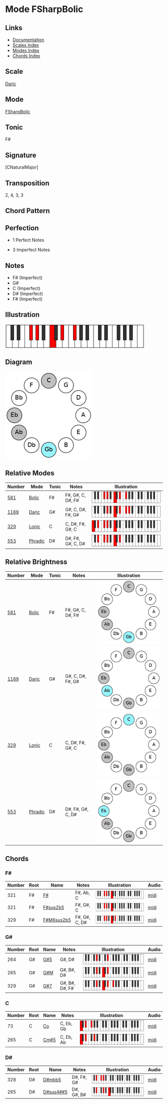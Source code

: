 # Mode FSharpBolic

## Links

- [Documentation](README.md)
- [Scales Index](Scales.md)
- [Modes Index](Modes.md)
- [Chords Index](Chords.md)

## Scale

[Daric](ScaleDaric.md)

## Mode

[FSharpBolic](ModeFSharpBolic.md)

## Tonic

F#

## Signature

[CNaturalMajor]

## Transposition

2, 4, 3, 3

## Chord Pattern



## Perfection

 - 1 Perfect Notes

 - 3 Imperfect Notes

## Notes

- F# (Imperfect)
- G#
- C (Imperfect)
- D# (Imperfect)
- F# (Imperfect)

## Illustration

![FSharpBolic](ModeFSharpBolic.png)

## Diagram

![FSharpBolic](CircleModeFSharpBolic.png)

## Relative Modes

| Number | Mode | Tonic | Notes | Illustration |
|--------|------|-------|-------|--------------|
| [581](https://ianring.com/musictheory/scales/581) | [Bolic](ModeBolic.md) | F# | F#, G#, C, D#, F# | ![FSharpBolic](ModeFSharpBolic.png) |
| [1169](https://ianring.com/musictheory/scales/1169) | [Daric](ModeDaric.md) | G# | G#, C, D#, F#, G# | ![GSharpDaric](ModeGSharpDaric.png) |
| [329](https://ianring.com/musictheory/scales/329) | [Lonic](ModeLonic.md) | C | C, D#, F#, G#, C | ![CNaturalLonic](ModeCNaturalLonic.png) |
| [553](https://ianring.com/musictheory/scales/553) | [Phradic](ModePhradic.md) | D# | D#, F#, G#, C, D# | ![DSharpPhradic](ModeDSharpPhradic.png) |
## Relative Brightness

| Number | Mode | Tonic | Notes | Illustration |
|--------|------|-------|-------|--------------|
| [581](https://ianring.com/musictheory/scales/581) | [Bolic](ModeBolic.md) | F# | F#, G#, C, D#, F# | ![FSharpBolic](CircleModeFSharpBolic.png) |
| [1169](https://ianring.com/musictheory/scales/1169) | [Daric](ModeDaric.md) | G# | G#, C, D#, F#, G# | ![GSharpDaric](CircleModeGSharpDaric.png) |
| [329](https://ianring.com/musictheory/scales/329) | [Lonic](ModeLonic.md) | C | C, D#, F#, G#, C | ![CNaturalLonic](CircleModeCNaturalLonic.png) |
| [553](https://ianring.com/musictheory/scales/553) | [Phradic](ModePhradic.md) | D# | D#, F#, G#, C, D# | ![DSharpPhradic](CircleModeDSharpPhradic.png) |

## Chords

### F#

| Number | Root | Name | Notes | Illustration | Audio |
|--------|------|------|-------|--------------|-------|
| 321 | F# | [F#](ChordFSharpDiminishedFlatThird.md) | F#, Ab, C | ![F#](ChordFSharpDiminishedFlatThirdRootPosition.png) | [midi](ChordFSharpDiminishedFlatThirdRootPosition.mid) |
| 321 | F# | [F#sus2b5](ChordFSharpSuspendedSecondFlatFifth.md) | F#, G#, C | ![F#sus2b5](ChordFSharpSuspendedSecondFlatFifthRootPosition.png) | [midi](ChordFSharpSuspendedSecondFlatFifthRootPosition.mid) |
| 329 | F# | [F#M6sus2b5](ChordFSharpMajorSixthSuspendedSecondFlatFifth.md) | F#, G#, C, D# | ![F#M6sus2b5](ChordFSharpMajorSixthSuspendedSecondFlatFifthRootPosition.png) | [midi](ChordFSharpMajorSixthSuspendedSecondFlatFifthRootPosition.mid) |

### G#

| Number | Root | Name | Notes | Illustration | Audio |
|--------|------|------|-------|--------------|-------|
| 264 | G# | [G#5](ChordGSharpPowerChord.md) | G#, D# | ![G#5](ChordGSharpPowerChordRootPosition.png) | [midi](ChordGSharpPowerChordRootPosition.mid) |
| 265 | G# | [G#M](ChordGSharpMajor.md) | G#, B#, D# | ![G#M](ChordGSharpMajorRootPosition.png) | [midi](ChordGSharpMajorRootPosition.mid) |
| 329 | G# | [G#7](ChordGSharpDominantSeventh.md) | G#, B#, D#, F# | ![G#7](ChordGSharpDominantSeventhRootPosition.png) | [midi](ChordGSharpDominantSeventhRootPosition.mid) |

### C

| Number | Root | Name | Notes | Illustration | Audio |
|--------|------|------|-------|--------------|-------|
| 73 | C | [Co](ChordCNaturalDiminished.md) | C, Eb, Gb | ![Co](ChordCNaturalDiminishedRootPosition.png) | [midi](ChordCNaturalDiminishedRootPosition.mid) |
| 265 | C | [Cm#5](ChordCNaturalMinorSharpFifth.md) | C, Eb, Ab | ![Cm#5](ChordCNaturalMinorSharpFifthRootPosition.png) | [midi](ChordCNaturalMinorSharpFifthRootPosition.mid) |

### D#

| Number | Root | Name | Notes | Illustration | Audio |
|--------|------|------|-------|--------------|-------|
| 328 | D# | [D#mbb5](ChordDSharpMinorDoubleFlatFifth.md) | D#, F#, G# | ![D#mbb5](ChordDSharpMinorDoubleFlatFifthRootPosition.png) | [midi](ChordDSharpMinorDoubleFlatFifthRootPosition.mid) |
| 265 | D# | [D#sus4##5](ChordDSharpSuspendedFourthDoubleSharpFifth.md) | D#, G#, B# | ![D#sus4##5](ChordDSharpSuspendedFourthDoubleSharpFifthRootPosition.png) | [midi](ChordDSharpSuspendedFourthDoubleSharpFifthRootPosition.mid) |


